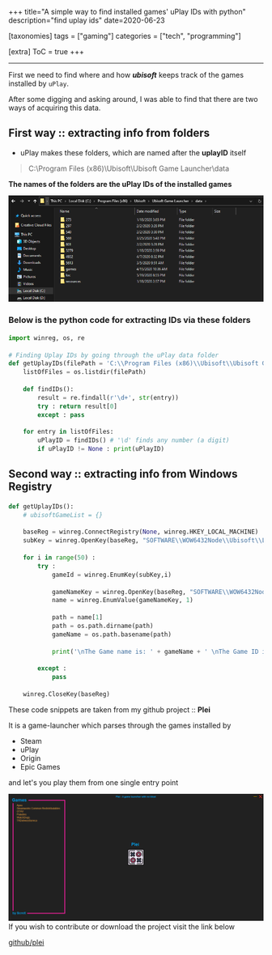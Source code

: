 +++
title="A simple way to find installed games' uPlay IDs with python"
description="find uplay ids"
date=2020-06-23

[taxonomies]
tags = ["gaming"]
categories = ["tech", "programming"]

[extra]
ToC = true
+++

---

First we need to find where and how ***ubisoft*** keeps track of the games installed by `uPlay`.

After some digging and asking around, I was able to find that there are two ways of acquiring this data.

## First way :: extracting info from folders

* uPlay makes these folders, which are named after the __uplayID__ itself

> C:\\Program Files (x86)\\Ubisoft\\Ubisoft Game Launcher\\data

**The names of the folders are the uPlay IDs of the installed games**

![alt text](A2bQ5J1.png)

### Below is the python code for extracting IDs via these folders

```py
import winreg, os, re

# Finding Uplay IDs by going through the uPlay data folder
def getUplayIDs(filePath = 'C:\\Program Files (x86)\\Ubisoft\\Ubisoft Game Launcher\\data'):
    listOfFiles = os.listdir(filePath)

    def findIDs():
        result = re.findall(r'\d+', str(entry))
        try : return result[0]
        except : pass

    for entry in listOfFiles:
        uPlayID = findIDs() # '\d' finds any number (a digit)
        if uPlayID != None : print(uPlayID)
```

## Second way :: extracting info from Windows Registry

```py
def getUplayIDs():
    # ubisoftGameList = {}

    baseReg = winreg.ConnectRegistry(None, winreg.HKEY_LOCAL_MACHINE)
    subKey = winreg.OpenKey(baseReg, "SOFTWARE\\WOW6432Node\\Ubisoft\\Launcher\\Installs\\")

    for i in range(50) :
        try :
            gameId = winreg.EnumKey(subKey,i)

            gameNameKey = winreg.OpenKey(baseReg, "SOFTWARE\\WOW6432Node\\Ubisoft\\Launcher\\Installs\\" + gameId + "\\")
            name = winreg.EnumValue(gameNameKey, 1)

            path = name[1]
            path = os.path.dirname(path)
            gameName = os.path.basename(path)

            print('\nThe Game name is: ' + gameName + ' \nThe Game ID is: ' + gameId)
            
        except :
            pass

    winreg.CloseKey(baseReg)
```

These code snippets are taken from my github project :: **Plei** 

It is a game-launcher which parses through the games installed by 

- Steam
- uPlay
- Origin
- Epic Games

and let's you play them from one single entry point

![Plei](https://raw.githubusercontent.com/sakshatshinde/Plei/master/plei.png)
If you wish to contribute or download the project visit the link below

[github/plei](https://github.com/sakshatshinde/Plei)
